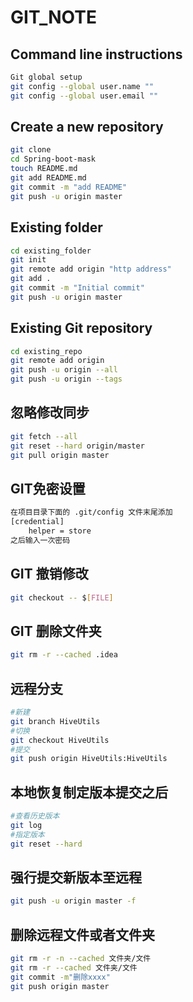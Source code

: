 # GIT_NOTE

## Command line instructions

```bash
Git global setup
git config --global user.name ""
git config --global user.email ""
```

## Create a new repository

```bash
git clone
cd Spring-boot-mask
touch README.md
git add README.md
git commit -m "add README"
git push -u origin master
```

## Existing folder

```bash
cd existing_folder
git init
git remote add origin "http address"
git add .
git commit -m "Initial commit"
git push -u origin master
```

## Existing Git repository

```bash
cd existing_repo
git remote add origin
git push -u origin --all
git push -u origin --tags
```

## 忽略修改同步

```bash
git fetch --all
git reset --hard origin/master
git pull origin master
```

## GIT免密设置

```bash
在项目目录下面的 .git/config 文件末尾添加
[credential]
    helper = store
之后输入一次密码
```

## GIT 撤销修改

```bash
git checkout -- $[FILE]
```

## GIT 删除文件夹
```bash
git rm -r --cached .idea 
```

## 远程分支
```bash
#新建
git branch HiveUtils
#切换
git checkout HiveUtils
#提交
git push origin HiveUtils:HiveUtils
```

## 本地恢复制定版本提交之后
```bash
#查看历史版本
git log
#指定版本
git reset --hard 
```


## 强行提交新版本至远程
```bash
git push -u origin master -f 
```

## 删除远程文件或者文件夹
```bash
git rm -r -n --cached 文件夹/文件
git rm -r --cached 文件夹/文件
git commit -m"删除xxxx"
git push origin master
```

